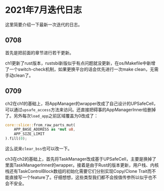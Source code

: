 # 2021年7月迭代日志

这里简要介绍一下最新一次迭代的日志。

## 0708

首先是把前面的章节进行若干更新。

ch1更新了rust版本，rustsbi新版似乎有点问题就没更新，在os/Makefile中新增了一个switch-check机制，如果更换平台的话会优先进行一次make clean，无需手动clean了。

## 0709

ch2在ch1的基础上，将AppManager的wrapper改成了自己设计的UPSafeCell，可以通过`upsafe_access`方法来访问。还直接把碍事的AppManagerInner给删掉了。另外每次`load_app`之前区域覆盖为0改成了：

```rust
core::slice::from_raw_parts_mut(
    APP_BASE_ADDRESS as *mut u8,
    APP_SIZE_LIMIT
).fill(0);
```

这么说来`clear_bss`也可以改一下。

ch3在ch2的基础上，首先将TaskManager改成基于UPSafeCell，主要是换掉了里面TaskManagerInner的wrapper。接着是由于Rust的版本更新，用户栈、内核栈还有TaskControlBlock数组的初始化需要它们分别实现Copy/Clone Trait而不能直接写一个feature了。仔细想想，这些类型我们都不会按值传参所以似乎也不会不安全。


